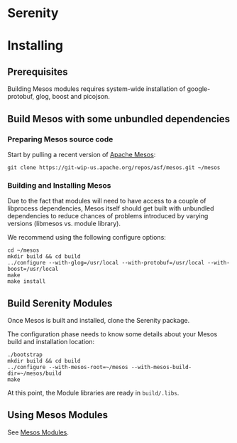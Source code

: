 # Serenity

# Installing

## Prerequisites

Building Mesos modules requires system-wide installation of google-protobuf,
glog, boost and picojson.

## Build Mesos with some unbundled dependencies

### Preparing Mesos source code

Start by pulling a recent version of [Apache Mesos](https://git-wip-us.apache.org/repos/asf/mesos.git):

```
git clone https://git-wip-us.apache.org/repos/asf/mesos.git ~/mesos
```

### Building and Installing Mesos

Due to the fact that modules will need to have access to a couple of libprocess
dependencies, Mesos itself should get built with unbundled dependencies to
reduce chances of problems introduced by varying versions (libmesos vs. module
library).

We recommend using the following configure options:

```
cd ~/mesos
mkdir build && cd build
../configure --with-glog=/usr/local --with-protobuf=/usr/local --with-boost=/usr/local
make
make install
```

## Build Serenity Modules

Once Mesos is built and installed, clone the Serenity package.

The configuration phase needs to know some details about your Mesos build and installation
location:

```
./bootstrap
mkdir build && cd build
../configure --with-mesos-root=~/mesos --with-mesos-build-dir=~/mesos/build
make
```

At this point, the Module libraries are ready in `build/.libs`.

## Using Mesos Modules

See [Mesos Modules](http://mesos.apache.org/documentation/latest/modules/).
